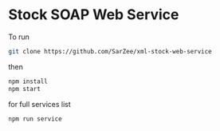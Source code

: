 # Stock SOAP Web Service
To run 
```bash
git clone https://github.com/SarZee/xml-stock-web-service
```
then
```bash
npm install
npm start
```
for full services list
```bash
npm run service
``` 
